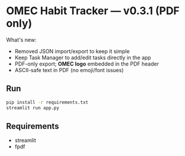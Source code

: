 # OMEC Habit Tracker — v0.3.1 (PDF only)

What's new:
- Removed JSON import/export to keep it simple
- Keep Task Manager to add/edit tasks directly in the app
- PDF-only export; **OMEC logo** embedded in the PDF header
- ASCII-safe text in PDF (no emoji/font issues)

## Run
```bash
pip install -r requirements.txt
streamlit run app.py
```

## Requirements
- streamlit
- fpdf
